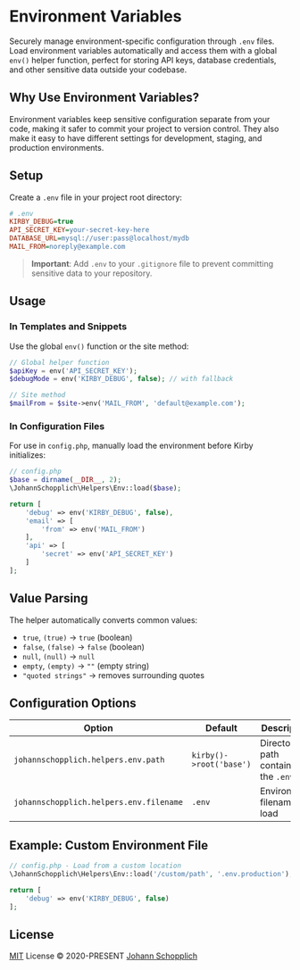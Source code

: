 # Environment Variables

Securely manage environment-specific configuration through `.env` files. Load environment variables automatically and access them with a global `env()` helper function, perfect for storing API keys, database credentials, and other sensitive data outside your codebase.

## Why Use Environment Variables?

Environment variables keep sensitive configuration separate from your code, making it safer to commit your project to version control. They also make it easy to have different settings for development, staging, and production environments.

## Setup

Create a `.env` file in your project root directory:

```ini
# .env
KIRBY_DEBUG=true
API_SECRET_KEY=your-secret-key-here
DATABASE_URL=mysql://user:pass@localhost/mydb
MAIL_FROM=noreply@example.com
```

> **Important**: Add `.env` to your `.gitignore` file to prevent committing sensitive data to your repository.

## Usage

### In Templates and Snippets

Use the global `env()` function or the site method:

```php
// Global helper function
$apiKey = env('API_SECRET_KEY');
$debugMode = env('KIRBY_DEBUG', false); // with fallback

// Site method
$mailFrom = $site->env('MAIL_FROM', 'default@example.com');
```

### In Configuration Files

For use in `config.php`, manually load the environment before Kirby initializes:

```php
// config.php
$base = dirname(__DIR__, 2);
\JohannSchopplich\Helpers\Env::load($base);

return [
    'debug' => env('KIRBY_DEBUG', false),
    'email' => [
        'from' => env('MAIL_FROM')
    ],
    'api' => [
        'secret' => env('API_SECRET_KEY')
    ]
];
```

## Value Parsing

The helper automatically converts common values:

- `true`, `(true)` → `true` (boolean)
- `false`, `(false)` → `false` (boolean)
- `null`, `(null)` → `null`
- `empty`, `(empty)` → `""` (empty string)
- `"quoted strings"` → removes surrounding quotes

## Configuration Options

| Option                                  | Default                 | Description                               |
| --------------------------------------- | ----------------------- | ----------------------------------------- |
| `johannschopplich.helpers.env.path`     | `kirby()->root('base')` | Directory path containing the `.env` file |
| `johannschopplich.helpers.env.filename` | `.env`                  | Environment filename to load              |

## Example: Custom Environment File

```php
// config.php - Load from a custom location
\JohannSchopplich\Helpers\Env::load('/custom/path', '.env.production');

return [
    'debug' => env('KIRBY_DEBUG', false)
];
```

## License

[MIT](../LICENSE) License © 2020-PRESENT [Johann Schopplich](https://github.com/johannschopplich)
